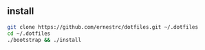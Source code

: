 ## install

```sh
git clone https://github.com/ernestrc/dotfiles.git ~/.dotfiles
cd ~/.dotfiles
./bootstrap && ./install
```
